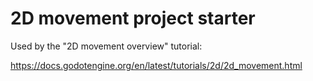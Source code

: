 # 2D movement project starter

Used by the "2D movement overview" tutorial:

https://docs.godotengine.org/en/latest/tutorials/2d/2d_movement.html
